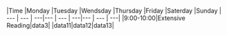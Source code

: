 

|Time |Monday  |Tuesday |Wendsday |Thursday |Friday |Saterday |Sunday |
--- | --- | ---|--- | --- | ---|--- | --- | ---|
|9:00-10:00|Extensive Reading|data3|
|data11|data12|data13|